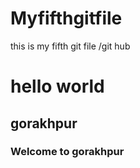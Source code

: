 # Myfifthgitfile
this is my fifth git file /git hub
<h1>hello world</h1>
<h2>gorakhpur</h2>
<h3>Welcome to gorakhpur</h3>
